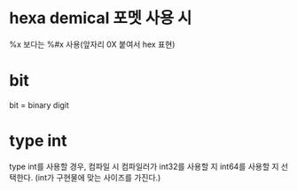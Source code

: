 # hexa demical 포멧 사용 시

%x 보다는 %#x 사용(앞자리 0X 붙여서 hex 표현)

# bit
bit = binary digit

# type int
type int를 사용할 경우, 컴파일 시 컴파일러가 int32를 사용할 지 int64를 사용할 지 선택한다.
(int가 구현물에 맞는 사이즈를 가진다.)